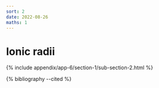 ```yaml
---
sort: 2
date: 2022-08-26
maths: 1
---
```


# Ionic radii

{% include appendix/app-6/section-1/sub-section-2.html %}

{% bibliography --cited %}

